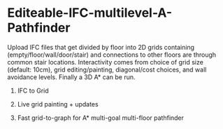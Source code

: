 # Editeable-IFC-multilevel-A-Pathfinder
Upload IFC files that get divided by floor into 2D grids containing (empty/floor/wall/door/stair) and connections to other floors are through common stair locations. Interactivity comes from choice of grid size (default: 10cm), grid editing/painting, diagonal/cost choices, and wall avoidance levels. Finally a 3D A* can be run.

1) IFC to Grid

2) Live grid painting + updates

3) Fast grid-to-graph for A* multi-goal multi-floor pathfinder

